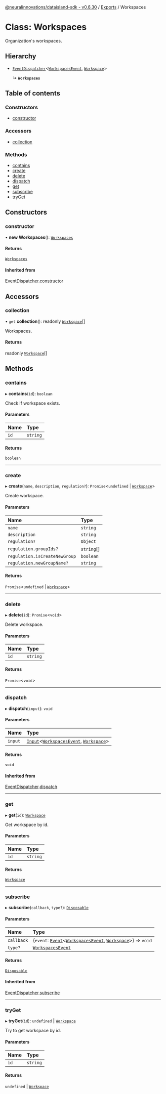 [@neuralinnovations/dataisland-sdk - v0.6.30](../../README.md) / [Exports](../modules.md) / Workspaces

# Class: Workspaces

Organization's workspaces.

## Hierarchy

- [`EventDispatcher`](EventDispatcher.md)\<[`WorkspacesEvent`](../enums/WorkspacesEvent.md), [`Workspace`](Workspace.md)\>

  ↳ **`Workspaces`**

## Table of contents

### Constructors

- [constructor](Workspaces.md#constructor)

### Accessors

- [collection](Workspaces.md#collection)

### Methods

- [contains](Workspaces.md#contains)
- [create](Workspaces.md#create)
- [delete](Workspaces.md#delete)
- [dispatch](Workspaces.md#dispatch)
- [get](Workspaces.md#get)
- [subscribe](Workspaces.md#subscribe)
- [tryGet](Workspaces.md#tryget)

## Constructors

### constructor

• **new Workspaces**(): [`Workspaces`](Workspaces.md)

#### Returns

[`Workspaces`](Workspaces.md)

#### Inherited from

[EventDispatcher](EventDispatcher.md).[constructor](EventDispatcher.md#constructor)

## Accessors

### collection

• `get` **collection**(): readonly [`Workspace`](Workspace.md)[]

Workspaces.

#### Returns

readonly [`Workspace`](Workspace.md)[]

## Methods

### contains

▸ **contains**(`id`): `boolean`

Check if workspace exists.

#### Parameters

| Name | Type |
| :------ | :------ |
| `id` | `string` |

#### Returns

`boolean`

___

### create

▸ **create**(`name`, `description`, `regulation?`): `Promise`\<`undefined` \| [`Workspace`](Workspace.md)\>

Create workspace.

#### Parameters

| Name | Type |
| :------ | :------ |
| `name` | `string` |
| `description` | `string` |
| `regulation?` | `Object` |
| `regulation.groupIds?` | `string`[] |
| `regulation.isCreateNewGroup` | `boolean` |
| `regulation.newGroupName?` | `string` |

#### Returns

`Promise`\<`undefined` \| [`Workspace`](Workspace.md)\>

___

### delete

▸ **delete**(`id`): `Promise`\<`void`\>

Delete workspace.

#### Parameters

| Name | Type |
| :------ | :------ |
| `id` | `string` |

#### Returns

`Promise`\<`void`\>

___

### dispatch

▸ **dispatch**(`input`): `void`

#### Parameters

| Name | Type |
| :------ | :------ |
| `input` | [`Input`](../interfaces/Input.md)\<[`WorkspacesEvent`](../enums/WorkspacesEvent.md), [`Workspace`](Workspace.md)\> |

#### Returns

`void`

#### Inherited from

[EventDispatcher](EventDispatcher.md).[dispatch](EventDispatcher.md#dispatch)

___

### get

▸ **get**(`id`): [`Workspace`](Workspace.md)

Get workspace by id.

#### Parameters

| Name | Type |
| :------ | :------ |
| `id` | `string` |

#### Returns

[`Workspace`](Workspace.md)

___

### subscribe

▸ **subscribe**(`callback`, `type?`): [`Disposable`](../interfaces/Disposable.md)

#### Parameters

| Name | Type |
| :------ | :------ |
| `callback` | (`event`: [`Event`](../interfaces/Event.md)\<[`WorkspacesEvent`](../enums/WorkspacesEvent.md), [`Workspace`](Workspace.md)\>) => `void` |
| `type?` | [`WorkspacesEvent`](../enums/WorkspacesEvent.md) |

#### Returns

[`Disposable`](../interfaces/Disposable.md)

#### Inherited from

[EventDispatcher](EventDispatcher.md).[subscribe](EventDispatcher.md#subscribe)

___

### tryGet

▸ **tryGet**(`id`): `undefined` \| [`Workspace`](Workspace.md)

Try to get workspace by id.

#### Parameters

| Name | Type |
| :------ | :------ |
| `id` | `string` |

#### Returns

`undefined` \| [`Workspace`](Workspace.md)
